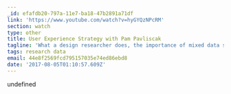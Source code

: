 ```yaml
---
_id: efafdb20-797a-11e7-ba18-47b2891a71df
link: 'https://www.youtube.com/watch?v=hyGYQzNPcRM'
section: watch
type: other
title: User Experience Strategy with Pam Pavliscak
tagline: 'What a design researcher does, the importance of mixed data streams...'
tags: research data
email: 44e8f2569fcd795157035e74ed86ebd8
date: '2017-08-05T01:10:57.609Z'
---
```

undefined
